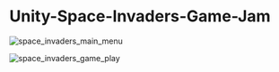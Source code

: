 # Unity-Space-Invaders-Game-Jam




![space_invaders_main_menu](https://user-images.githubusercontent.com/55373866/224452943-c3246ba7-454a-40d0-aaaa-d13936b632d5.png)




![space_invaders_game_play](https://user-images.githubusercontent.com/55373866/224452954-8a9d5a9e-7a60-4214-a00a-582a7e173f34.png)
